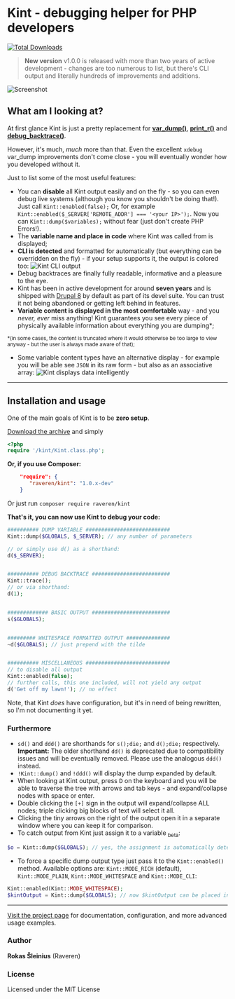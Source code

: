 # Kint - debugging helper for PHP developers

[![Total Downloads](https://poser.pugx.org/raveren/kint/downloads.png)](https://packagist.org/packages/raveren/kint)

> **New version** v1.0.0 is released with more than two years of active development - changes are too numerous to list, but there's CLI output and literally hundreds of improvements and additions.

![Screenshot](http://raveren.github.com/kint/img/preview.png)

## What am I looking at?

At first glance Kint is just a pretty replacement for **[var_dump()](http://php.net/manual/en/function.var-dump.php)**, **[print_r()](http://php.net/manual/en/function.print-r.php)** and **[debug_backtrace()](http://php.net/manual/en/function.debug-backtrace.php)**. 

However, it's much, *much* more than that. Even the excellent `xdebug` var_dump improvements don't come close - you will eventually wonder how you developed without it. 

Just to list some of the most useful features:

 * You can **disable** all Kint output easily and on the fly - so you can even debug live systems (although you know you shouldn't be doing that!). Just call `Kint::enabled(false);` Or, for example `Kint::enabled($_SERVER['REMOTE_ADDR'] === '<your IP>');`. Now you can `Kint::dump($variables);` without fear (just don't create PHP Errors!).
 * The **variable name and place in code** where Kint was called from is displayed;
 * **CLI is detected** and formatted for automatically (but everything can be overridden on the fly) - if your setup supports it, the output is colored too:
 ![Kint CLI output](http://i.imgur.com/6B9MCLw.png)
 * Debug backtraces are finally fully readable, informative and a pleasure to the eye.
 * Kint has been in active development for around **seven years** and is shipped with [Drupal 8](https://www.drupal.org/) by default as part of its devel suite. You can trust it not being abandoned or getting left behind in features.
 * **Variable content is displayed in the most comfortable** way - and you *never, ever* miss anything! Kint guarantees you see every piece of physically available information about everything you are dumping*; 
 
 <sup>*(in some cases, the content is truncated where it would otherwise be too large to view anyway - but the user is always made aware of that);</sup>
 * Some variable content types have an alternative display - for example you will be able see `JSON` in its raw form - but also as an associative array:
![Kint displays data intelligently](http://i.imgur.com/9P57Ror.png)

----


## Installation and usage

One of the main goals of Kint is to be **zero setup**. 

[Download the archive](https://github.com/raveren/kint/releases/download/1.0.0/kint.zip) and simply
```php
<?php
require '/kint/Kint.class.php';
```

**Or, if you use Composer:**

```json
    "require": {
       "raveren/kint": "1.0.x-dev"
    }
```

Or just run `composer require raveren/kint`

**That's it, you can now use Kint to debug your code:**

```php
########## DUMP VARIABLE ###########################
Kint::dump($GLOBALS, $_SERVER); // any number of parameters

// or simply use d() as a shorthand:
d($_SERVER);


########## DEBUG BACKTRACE #########################
Kint::trace();
// or via shorthand:
d(1);


############# BASIC OUTPUT #########################
s($GLOBALS);


######### WHITESPACE FORMATTED OUTPUT ##############
~d($GLOBALS); // just prepend with the tilde


########## MISCELLANEOUS ###########################
// to disable all output
Kint::enabled(false);
// further calls, this one included, will not yield any output
d('Get off my lawn!'); // no effect

```

Note, that Kint *does* have configuration, but it's in need of being rewritten, so I'm not documenting it yet.

### Furthermore

* `sd()` and `ddd()` are shorthands for `s();die;` and `d();die;` respectively. **Important:** The older shorthand `dd()` is deprecated due to compatibility issues and will be eventually removed. Please use the analogous `ddd()` instead.
* `!Kint::dump()` and `!ddd()` will display the dump expanded by default.
* When looking at Kint output, press <kbd>D</kbd> on the keyboard and you will be able to traverse the tree with arrows and tab keys - and expand/collapse nodes with space or enter.
* Double clicking the `[+]` sign in the output will expand/collapse ALL nodes; triple clicking big blocks of text will select it all.
* Clicking the tiny arrows on the right of the output open it in a separate window where you can keep it for comparison.
* To catch output from Kint just assign it to a variable <sub>beta</sub>:
```php
$o = Kint::dump($GLOBALS); // yes, the assignment is automatically detected, and $o now holds the output string
```
* To force a specific dump output type just pass it to the `Kint::enabled()` method. Available options are: `Kint::MODE_RICH` (default), `Kint::MODE_PLAIN`, `Kint::MODE_WHITESPACE` and `Kint::MODE_CLI`:
```php
Kint::enabled(Kint::MODE_WHITESPACE);
$kintOutput = Kint::dump($GLOBALS); // now $kintOutput can be placed into a text log file and be perfectly readable
```

----

[Visit the project page](http://raveren.github.com/kint/) for documentation, configuration, and more advanced usage examples.

### Author

**Rokas Šleinius** (Raveren)

### License

Licensed under the MIT License

